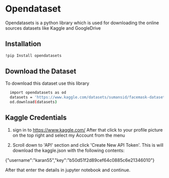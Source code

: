 
# Opendataset


Opendatasets is a python library which is used for downloading the online sources datasets like Kaggle and GoogleDrive


## Installation



```bash
!pip Install opendatasets

```
    
## Download the Dataset

To download this dataset use this library

```bash
  import opendatasets as od
  datasets = 'https://www.kaggle.com/datasets/sumansid/facemask-dataset'
  od.download(datasets)
```



## Kaggle Credentials

1. sign in to https://www.kaggle.com/
After that click to your profile picture on the top right and select my Account from the menu

2. Scroll down to 'API' section and click 'Create New API Token'. This is will download the kaggle.json
 with the following contents:

 {"username":"karan55","key":"b50d51f2d89cef64c0885c6e21346010"}

After that enter the details in jupyter notebook and continue.
